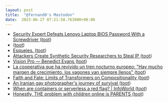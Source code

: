 ```yaml
---
layout: post
title:  "@fernand0's Mastodon"
date:  2023-06-27 07:21:58.763000+00:00
---
```

*  [Security Expert Defeats Lenovo Laptop BIOS Password With a Screwdriver ](https://www.tomshardware.com/news/cyber-security-expert-defeats-lenovo-laptop-bios-password-with-a-screwdrive) ([toot](https://mastodon.social/@fernand0/110614971597568969))
*  [ ](https://mastodon.social/users/fernand0/statuses/110614545600380163/activity) ([toot](https://mastodon.social/users/fernand0/statuses/110614545600380163/activity))
*  [Esquejes. ](https://avecesunafoto.wordpress.com/2023/06/26/esquejes) ([toot](https://mastodon.social/@fernand0/110611757234057468))
*  [Attackers Create Synthetic Security Researchers to Steal IP ](https://www.darkreading.com/attacks-breaches/attackers-create-synthetic-security-researcher) ([toot](https://mastodon.social/@fernand0/110611710036619588))
*  [Vision Pro — Benedict Evans ](https://www.ben-evans.com/benedictevans/2023/6/15/vision-pr) ([toot](https://mastodon.social/@fernand0/110611375156742208))
*  [La cooperativa que ha revivido un tren nocturno europeo: "Hay mucho margen de crecimiento, los vagones van siempre llenos" ](https://www.eldiario.es/ballenablanca/economia/cooperativa-revivido-tren-nocturno-europeo-hay-margen-crecimiento-vagones-llenos_1_10302009.htm) ([toot](https://mastodon.social/@fernand0/110611151547155425))
*  [Faith and Fate: Limits of Transformers on Compositionality ](https://arxiv.org/abs/2305.1865) ([toot](https://mastodon.social/@fernand0/110610909830371976))
*  [An Iranian gay photographer's journey of survival ](https://globalvoices.org/2023/06/16/an-iranian-gay-photographers-journey-of-survival) ([toot](https://mastodon.social/@fernand0/110610772678162681))
*  [When are containers or serverless a red flag? \| InfoWorld ](https://www.infoworld.com/article/3698289/when-are-containers-or-serverless-a-red-flag-for-a-cloud-project.htm) ([toot](https://mastodon.social/@fernand0/110610577964257086))
*  [Honestly, THE problem with children online is PARENTS ](https://mfioretti.substack.com/p/honestly-the-problem-with-childre) ([toot](https://mastodon.social/@fernand0/110610202871403486))
